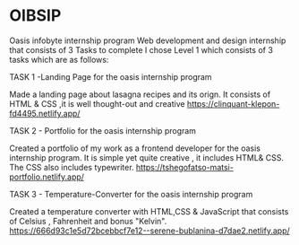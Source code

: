 # OIBSIP
Oasis infobyte internship program
Web development and design internship that consists of 3 Tasks to complete 
I chose Level 1 which consists of 3 tasks which are as follows:

TASK 1 -Landing Page for the oasis internship program

Made a landing page about lasagna recipes and its orign. It consists of HTML & CSS ,it is well thought-out and creative
https://clinquant-klepon-fd4495.netlify.app/


TASK 2 - Portfolio  for the oasis internship program

Created a portfolio of my work as a frontend developer for the oasis internship program. 
It is simple yet quite creative , it includes HTML& CSS. The CSS also includes  typewriter.
https://tshegofatso-matsi-portfolio.netlify.app/



TASK 3 - Temperature-Converter  for the oasis internship program

Created a temperature converter with HTML,CSS & JavaScript that consists of Celsius , Fahrenheit and bonus "Kelvin".
https://666d93c1e5d72bcebbcf7e12--serene-bublanina-d7dae2.netlify.app/
